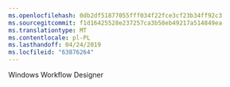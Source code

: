 ```yaml
---
ms.openlocfilehash: 0db2df51877055fff034f22fce3cf23b34ff92c3
ms.sourcegitcommit: f1d16425528e237257ca3b58eb49217a514849ea
ms.translationtype: MT
ms.contentlocale: pl-PL
ms.lasthandoff: 04/24/2019
ms.locfileid: "63876264"
---
```

Windows Workflow Designer
